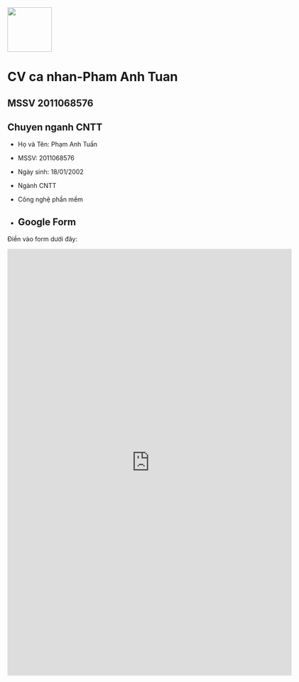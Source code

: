 <img src="https://source.unsplash.com/K4mSJ7kc0As/600x800" alt="" style="width: 100; height: 100; display: flex; justify-content: center; align-items: center;">

# CV ca nhan-Pham Anh Tuan
## MSSV 2011068576
## Chuyen nganh CNTT
* Họ và Tên: Phạm Anh Tuấn
* MSSV: 2011068576
* Ngày sinh: 18/01/2002
* Ngành CNTT
* Công nghệ phần mềm

* ## Google Form

Điền vào form dưới đây:

<iframe src="https://docs.google.com/forms/d/e/1FAIpQLSfbmQmNpUNwqSjBQCL9ercvwk0JCG6O0bSela0skkofqgM1VQ/viewform?embedded=true" width="640" height="959" frameborder="0" marginheight="0" marginwidth="0">Đang tải…</iframe>
